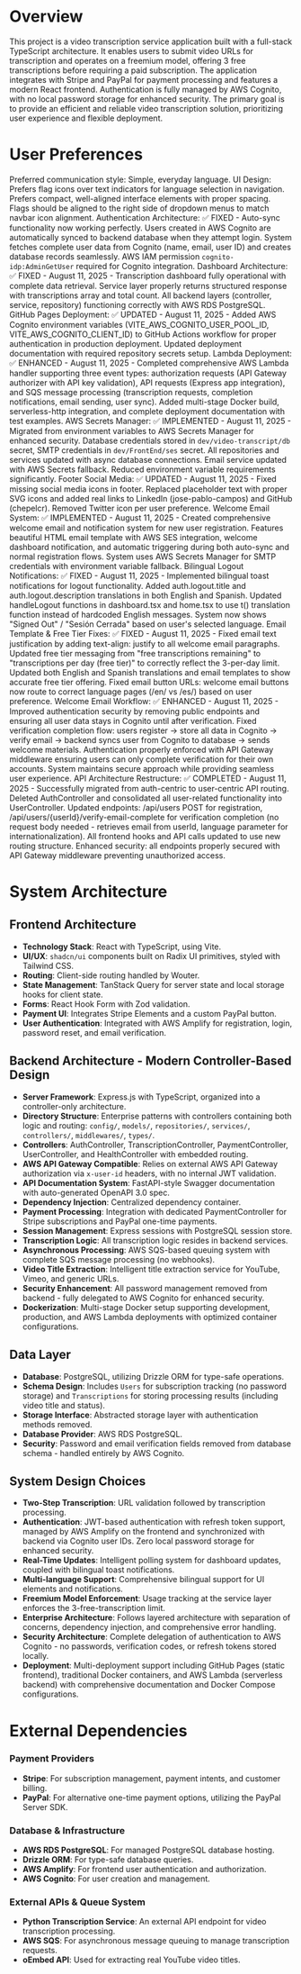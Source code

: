 # Overview

This project is a video transcription service application built with a full-stack TypeScript architecture. It enables users to submit video URLs for transcription and operates on a freemium model, offering 3 free transcriptions before requiring a paid subscription. The application integrates with Stripe and PayPal for payment processing and features a modern React frontend. Authentication is fully managed by AWS Cognito, with no local password storage for enhanced security. The primary goal is to provide an efficient and reliable video transcription solution, prioritizing user experience and flexible deployment.

# User Preferences

Preferred communication style: Simple, everyday language.
UI Design: Prefers flag icons over text indicators for language selection in navigation. Prefers compact, well-aligned interface elements with proper spacing. Flags should be aligned to the right side of dropdown menus to match navbar icon alignment.
Authentication Architecture: ✅ FIXED - Auto-sync functionality now working perfectly. Users created in AWS Cognito are automatically synced to backend database when they attempt login. System fetches complete user data from Cognito (name, email, user ID) and creates database records seamlessly. AWS IAM permission `cognito-idp:AdminGetUser` required for Cognito integration.
Dashboard Architecture: ✅ FIXED - August 11, 2025 - Transcription dashboard fully operational with complete data retrieval. Service layer properly returns structured response with transcriptions array and total count. All backend layers (controller, service, repository) functioning correctly with AWS RDS PostgreSQL.
GitHub Pages Deployment: ✅ UPDATED - August 11, 2025 - Added AWS Cognito environment variables (VITE_AWS_COGNITO_USER_POOL_ID, VITE_AWS_COGNITO_CLIENT_ID) to GitHub Actions workflow for proper authentication in production deployment. Updated deployment documentation with required repository secrets setup.
Lambda Deployment: ✅ ENHANCED - August 11, 2025 - Completed comprehensive AWS Lambda handler supporting three event types: authorization requests (API Gateway authorizer with API key validation), API requests (Express app integration), and SQS message processing (transcription requests, completion notifications, email sending, user sync). Added multi-stage Docker build, serverless-http integration, and complete deployment documentation with test examples.
AWS Secrets Manager: ✅ IMPLEMENTED - August 11, 2025 - Migrated from environment variables to AWS Secrets Manager for enhanced security. Database credentials stored in `dev/video-transcript/db` secret, SMTP credentials in `dev/FrontEnd/ses` secret. All repositories and services updated with async database connections. Email service updated with AWS Secrets fallback. Reduced environment variable requirements significantly.
Footer Social Media: ✅ UPDATED - August 11, 2025 - Fixed missing social media icons in footer. Replaced placeholder text with proper SVG icons and added real links to LinkedIn (jose-pablo-campos) and GitHub (chepelcr). Removed Twitter icon per user preference.
Welcome Email System: ✅ IMPLEMENTED - August 11, 2025 - Created comprehensive welcome email and notification system for new user registration. Features beautiful HTML email template with AWS SES integration, welcome dashboard notification, and automatic triggering during both auto-sync and normal registration flows. System uses AWS Secrets Manager for SMTP credentials with environment variable fallback.
Bilingual Logout Notifications: ✅ FIXED - August 11, 2025 - Implemented bilingual toast notifications for logout functionality. Added auth.logout.title and auth.logout.description translations in both English and Spanish. Updated handleLogout functions in dashboard.tsx and home.tsx to use t() translation function instead of hardcoded English messages. System now shows "Signed Out" / "Sesión Cerrada" based on user's selected language.
Email Template & Free Tier Fixes: ✅ FIXED - August 11, 2025 - Fixed email text justification by adding text-align: justify to all welcome email paragraphs. Updated free tier messaging from "free transcriptions remaining" to "transcriptions per day (free tier)" to correctly reflect the 3-per-day limit. Updated both English and Spanish translations and email templates to show accurate free tier offering. Fixed email button URLs: welcome email buttons now route to correct language pages (/en/ vs /es/) based on user preference.
Welcome Email Workflow: ✅ ENHANCED - August 11, 2025 - Improved authentication security by removing public endpoints and ensuring all user data stays in Cognito until after verification. Fixed verification completion flow: users register → store all data in Cognito → verify email → backend syncs user from Cognito to database → sends welcome materials. Authentication properly enforced with API Gateway middleware ensuring users can only complete verification for their own accounts. System maintains secure approach while providing seamless user experience.
API Architecture Restructure: ✅ COMPLETED - August 11, 2025 - Successfully migrated from auth-centric to user-centric API routing. Deleted AuthController and consolidated all user-related functionality into UserController. Updated endpoints: /api/users POST for registration, /api/users/{userId}/verify-email-complete for verification completion (no request body needed - retrieves email from userId, language parameter for internationalization). All frontend hooks and API calls updated to use new routing structure. Enhanced security: all endpoints properly secured with API Gateway middleware preventing unauthorized access.

# System Architecture

## Frontend Architecture
- **Technology Stack**: React with TypeScript, using Vite.
- **UI/UX**: `shadcn/ui` components built on Radix UI primitives, styled with Tailwind CSS.
- **Routing**: Client-side routing handled by Wouter.
- **State Management**: TanStack Query for server state and local storage hooks for client state.
- **Forms**: React Hook Form with Zod validation.
- **Payment UI**: Integrates Stripe Elements and a custom PayPal button.
- **User Authentication**: Integrated with AWS Amplify for registration, login, password reset, and email verification.

## Backend Architecture - Modern Controller-Based Design
- **Server Framework**: Express.js with TypeScript, organized into a controller-only architecture.
- **Directory Structure**: Enterprise patterns with controllers containing both logic and routing: `config/`, `models/`, `repositories/`, `services/`, `controllers/`, `middlewares/`, `types/`.
- **Controllers**: AuthController, TranscriptionController, PaymentController, UserController, and HealthController with embedded routing.
- **AWS API Gateway Compatible**: Relies on external AWS API Gateway authorization via `x-user-id` headers, with no internal JWT validation.
- **API Documentation System**: FastAPI-style Swagger documentation with auto-generated OpenAPI 3.0 spec.
- **Dependency Injection**: Centralized dependency container.
- **Payment Processing**: Integration with dedicated PaymentController for Stripe subscriptions and PayPal one-time payments.
- **Session Management**: Express sessions with PostgreSQL session store.
- **Transcription Logic**: All transcription logic resides in backend services.
- **Asynchronous Processing**: AWS SQS-based queuing system with complete SQS message processing (no webhooks).
- **Video Title Extraction**: Intelligent title extraction service for YouTube, Vimeo, and generic URLs.
- **Security Enhancement**: All password management removed from backend - fully delegated to AWS Cognito for enhanced security.
- **Dockerization**: Multi-stage Docker setup supporting development, production, and AWS Lambda deployments with optimized container configurations.

## Data Layer
- **Database**: PostgreSQL, utilizing Drizzle ORM for type-safe operations.
- **Schema Design**: Includes `Users` for subscription tracking (no password storage) and `Transcriptions` for storing processing results (including video title and status).
- **Storage Interface**: Abstracted storage layer with authentication methods removed.
- **Database Provider**: AWS RDS PostgreSQL.
- **Security**: Password and email verification fields removed from database schema - handled entirely by AWS Cognito.

## System Design Choices
- **Two-Step Transcription**: URL validation followed by transcription processing.
- **Authentication**: JWT-based authentication with refresh token support, managed by AWS Amplify on the frontend and synchronized with backend via Cognito user IDs. Zero local password storage for enhanced security.
- **Real-Time Updates**: Intelligent polling system for dashboard updates, coupled with bilingual toast notifications.
- **Multi-language Support**: Comprehensive bilingual support for UI elements and notifications.
- **Freemium Model Enforcement**: Usage tracking at the service layer enforces the 3-free-transcription limit.
- **Enterprise Architecture**: Follows layered architecture with separation of concerns, dependency injection, and comprehensive error handling.
- **Security Architecture**: Complete delegation of authentication to AWS Cognito - no passwords, verification codes, or refresh tokens stored locally.
- **Deployment**: Multi-deployment support including GitHub Pages (static frontend), traditional Docker containers, and AWS Lambda (serverless backend) with comprehensive documentation and Docker Compose configurations.

# External Dependencies

### Payment Providers
- **Stripe**: For subscription management, payment intents, and customer billing.
- **PayPal**: For alternative one-time payment options, utilizing the PayPal Server SDK.

### Database & Infrastructure
- **AWS RDS PostgreSQL**: For managed PostgreSQL database hosting.
- **Drizzle ORM**: For type-safe database queries.
- **AWS Amplify**: For frontend user authentication and authorization.
- **AWS Cognito**: For user creation and management.

### External APIs & Queue System
- **Python Transcription Service**: An external API endpoint for video transcription processing.
- **AWS SQS**: For asynchronous message queuing to manage transcription requests.
- **oEmbed API**: Used for extracting real YouTube video titles.